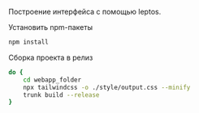Построение интерфейса с помощью leptos.

Установить npm-пакеты

```bash
npm install
```

Сборка проекта в релиз

```bash
do {
    cd webapp_folder
    npx tailwindcss -o ./style/output.css --minify
    trunk build --release
}
```
